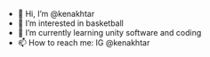 - 👋 Hi, I’m @kenakhtar
- 👀 I’m interested in basketball
- 🌱 I’m currently learning unity software and coding
- 📫 How to reach me: IG @kenakhtar

<!---
kenakhtar/kenakhtar is a ✨ special ✨ repository because its `README.md` (this file) appears on your GitHub profile.
You can click the Preview link to take a look at your changes.
--->
